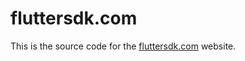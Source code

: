 # fluttersdk.com

This is the source code for the [fluttersdk.com](https://fluttersdk.com) website.

